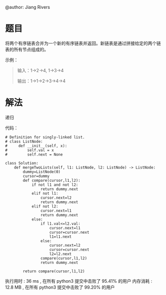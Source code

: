 @author: Jiang Rivers
# 题目

将两个有序链表合并为一个新的有序链表并返回。新链表是通过拼接给定的两个链表的所有节点组成的。 

示例：

> 输入：1->2->4, 1->3->4
>
> 输出：1->1->2->3->4->4

# 解法
递归

代码：

    # Definition for singly-linked list.
    # class ListNode:
    #     def __init__(self, x):
    #         self.val = x
    #         self.next = None

    class Solution:
        def mergeTwoLists(self, l1: ListNode, l2: ListNode) -> ListNode:
            dummy=ListNode(0)
            cursor=dummy
            def compare(cursor,l1,l2):
                if not l1 and not l2:
                    return dummy.next
                elif not l1:
                    cursor.next=l2
                    return dummy.next
                elif not l2:
                    cursor.next=l1
                    return dummy.next
                else:
                    if l1.val<=l2.val:
                        cursor.next=l1
                        cursor=cursor.next
                        l1=l1.next
                    else:
                        cursor.next=l2
                        cursor=cursor.next
                        l2=l2.next
                    compare(cursor,l1,l2)
                    return dummy.next

            return compare(cursor,l1,l2)
            
执行用时 :
36 ms
, 在所有 python3 提交中击败了
95.41%
的用户
内存消耗 :
12.8 MB
, 在所有 python3 提交中击败了
99.20%
的用户
